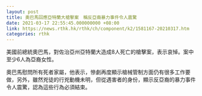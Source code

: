 ```yaml
---
layout: post
title: 奧巴馬回應亞特蘭大槍擊案　稱反亞裔暴力事件令人震驚
date: 2021-03-17 22:55:45.000000000 +08:00
link: https://news.rthk.hk/rthk/ch/component/k2/1581167-20210317.htm
categories: rthk
---
```


美國前總統奧巴馬，對佐治亞州亞特蘭大造成8人死亡的槍擊案，表示哀悼。案中至少6人為亞裔女性。

奧巴馬慰問所有死者家屬，他表示，慘劇再度顯示槍械管制方面仍有很多工作要做，另外，雖然兇徒的行兇動機未明，但從遇害者的身份，顯示反亞裔的暴力事件令人震驚，認為這些行為必須結束。
